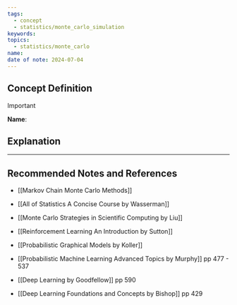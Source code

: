 ```yaml
---
tags:
  - concept
  - statistics/monte_carlo_simulation
keywords: 
topics:
  - statistics/monte_carlo
name: 
date of note: 2024-07-04
---
```


## Concept Definition

>[!important]
>**Name**: 



## Explanation





-----------
##  Recommended Notes and References



- [[Markov Chain Monte Carlo Methods]]

- [[All of Statistics A Concise Course by Wasserman]]
- [[Monte Carlo Strategies in Scientific Computing by Liu]]

- [[Reinforcement Learning An Introduction by Sutton]]

- [[Probabilistic Graphical Models by Koller]]
- [[Probabilistic Machine Learning Advanced Topics by Murphy]] pp 477 - 537
- [[Deep Learning by Goodfellow]] pp 590
- [[Deep Learning Foundations and Concepts by Bishop]] pp 429